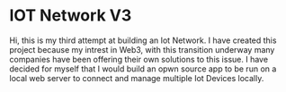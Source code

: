 # IOT Network V3
Hi, this is my third attempt at building an Iot Network. I have created this project because my intrest in Web3, with this transition underway many companies have been offering their own solutions to this issue. I have decided for myself that I would build an opwn source app to be run on a local web server to connect and manage multiple Iot Devices locally.


